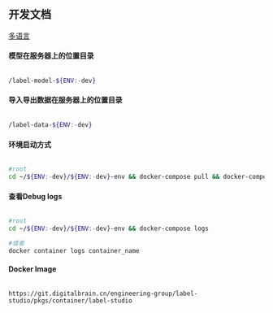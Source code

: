 
## 开发文档

[多语言](docs/develop/i18n.md)

#### 模型在服务器上的位置目录

``` bash

/label-model-${ENV:-dev}

```

#### 导入导出数据在服务器上的位置目录

``` bash

/label-data-${ENV:-dev}

```

#### 环境启动方式

``` bash

#root 
cd ~/${ENV:-dev}/${ENV:-dev}-env && docker-compose pull && docker-compose down && docker-compose up -d

```

#### 查看Debug logs

``` bash

#root 
cd ~/${ENV:-dev}/${ENV:-dev}-env && docker-compose logs

#或者
docker container logs container_name

```

#### Docker Image
```

https://git.digitalbrain.cn/engineering-group/label-studio/pkgs/container/label-studio

```
